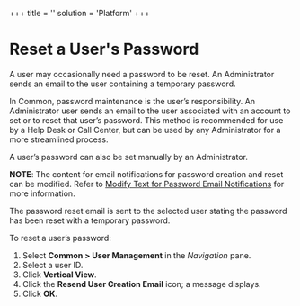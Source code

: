 +++
title = ''
solution = 'Platform'
+++

# Reset a User's Password

A user may occasionally need a password to be reset. An Administrator
sends an email to the user containing a temporary password.

In Common, password maintenance is the user’s responsibility. An
Administrator user sends an email to the user associated with an account
to set or to reset that user’s password. This method is recommended for
use by a Help Desk or Call Center, but can be used by any Administrator
for a more streamlined process.

A user’s password can also be set manually by an Administrator.

**NOTE**: The content for email notifications for password creation and
reset can be modified. Refer to [Modify Text for Password Email
Notifications](Modify_Text_for_Password_Email_Notifications.htm) for
more information.

The password reset email is sent to the selected user stating the
password has been reset with a temporary password.

To reset a user’s password:

1.  Select **Common \> User Management** in the *Navigation* pane.
2.  Select a user ID.
3.  Click **Vertical View**.
4.  Click the **Resend User Creation Email** icon; a message displays.
5.  Click **OK**.
